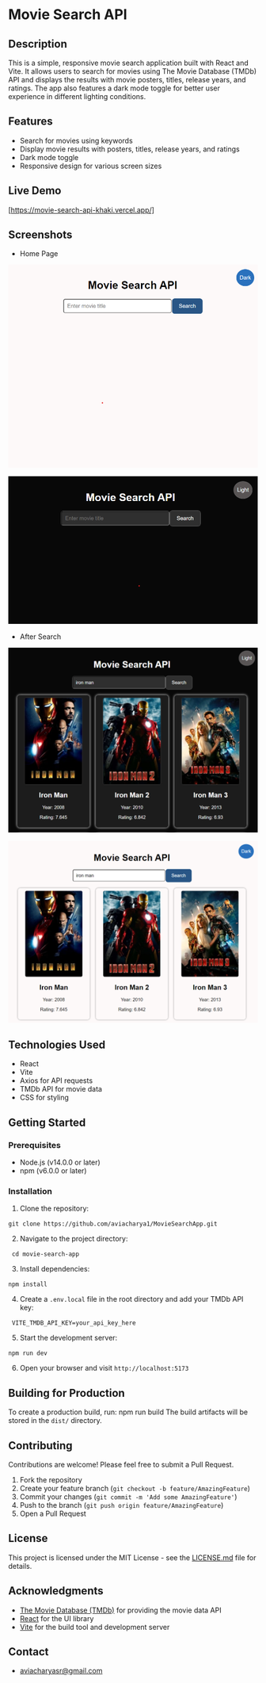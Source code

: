 # Movie Search API

## Description

This is a simple, responsive movie search application built with React and Vite. It allows users to search for movies using The Movie Database (TMDb) API and displays the results with movie posters, titles, release years, and ratings. The app also features a dark mode toggle for better user experience in different lighting conditions.

## Features

- Search for movies using keywords
- Display movie results with posters, titles, release years, and ratings
- Dark mode toggle
- Responsive design for various screen sizes

## Live Demo

[https://movie-search-api-khaki.vercel.app/]

## Screenshots

- Home Page 

![Screenshot](./src/assets/Home1.png) <br>

![Screenshot](./src/assets/Home.png) <br>

- After Search

![Screenshot](./src/assets/img1.png) <br>

![Screenshot](./src/assets/img2.png) <br>



## Technologies Used

- React
- Vite
- Axios for API requests
- TMDb API for movie data
- CSS for styling

## Getting Started

### Prerequisites

- Node.js (v14.0.0 or later)
- npm (v6.0.0 or later)

### Installation

1. Clone the repository:

```
git clone https://github.com/aviacharya1/MovieSearchApp.git

```
2. Navigate to the project directory:

```
 cd movie-search-app
```

3. Install dependencies:

```
npm install
```

4. Create a `.env.local` file in the root directory and add your TMDb API key:

```
 VITE_TMDB_API_KEY=your_api_key_here
```

5. Start the development server:

```
npm run dev
```

6. Open your browser and visit `http://localhost:5173`

## Building for Production

To create a production build, run:
npm run build
The build artifacts will be stored in the `dist/` directory.

## Contributing

Contributions are welcome! Please feel free to submit a Pull Request.

1. Fork the repository
2. Create your feature branch (`git checkout -b feature/AmazingFeature`)
3. Commit your changes (`git commit -m 'Add some AmazingFeature'`)
4. Push to the branch (`git push origin feature/AmazingFeature`)
5. Open a Pull Request

## License

This project is licensed under the MIT License - see the [LICENSE.md](LICENSE.md) file for details.

## Acknowledgments

- [The Movie Database (TMDb)](https://www.themoviedb.org/) for providing the movie data API
- [React](https://reactjs.org/) for the UI library
- [Vite](https://vitejs.dev/) for the build tool and development server

## Contact

- [aviacharyasr@gmail.com](mailto:aviacharyasr@gmail.com)

